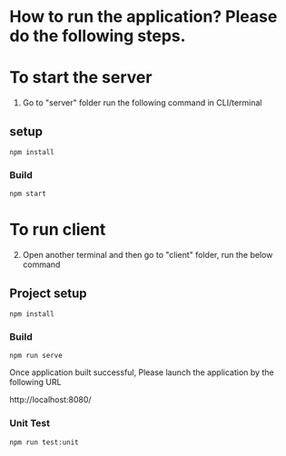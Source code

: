 # How to run the application? Please do the following steps.

# To start the server
1. Go to "server" folder run the following command in CLI/terminal

## setup
```
npm install
```

### Build
```
npm start
```

   
# To run client
2. Open another terminal and then go to "client" folder, run the below command

## Project setup
```
npm install
```

### Build
```
npm run serve
```
   
   Once application built successful, Please launch the application by the following URL
   
   http://localhost:8080/
   
   
### Unit Test
```
npm run test:unit
```


